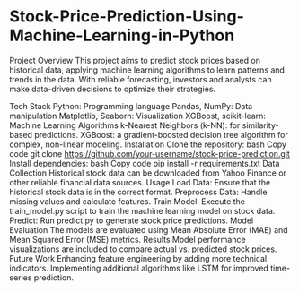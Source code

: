 # Stock-Price-Prediction-Using-Machine-Learning-in-Python

Project Overview
This project aims to predict stock prices based on historical data, applying machine learning algorithms to learn patterns and trends in the data. With reliable forecasting, investors and analysts can make data-driven decisions to optimize their strategies.

Tech Stack
Python: Programming language
Pandas, NumPy: Data manipulation
Matplotlib, Seaborn: Visualization
XGBoost, scikit-learn: Machine Learning
Algorithms
k-Nearest Neighbors (k-NN): for similarity-based predictions.
XGBoost: a gradient-boosted decision tree algorithm for complex, non-linear modeling.
Installation
Clone the repository:
bash
Copy code
git clone https://github.com/your-username/stock-price-prediction.git
Install dependencies:
bash
Copy code
pip install -r requirements.txt
Data Collection
Historical stock data can be downloaded from Yahoo Finance or other reliable financial data sources.
Usage
Load Data: Ensure that the historical stock data is in the correct format.
Preprocess Data: Handle missing values and calculate features.
Train Model: Execute the train_model.py script to train the machine learning model on stock data.
Predict: Run predict.py to generate stock price predictions.
Model Evaluation
The models are evaluated using Mean Absolute Error (MAE) and Mean Squared Error (MSE) metrics.
Results
Model performance visualizations are included to compare actual vs. predicted stock prices.
Future Work
Enhancing feature engineering by adding more technical indicators.
Implementing additional algorithms like LSTM for improved time-series prediction.
